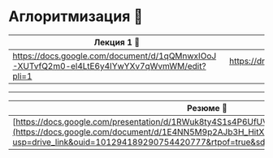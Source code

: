 # Аглоритмизация 🌵
| Лекция 1 👻 | папка алгоритмизация 👻 | доска 👻 |
| ---------| :--------:| :-----------:|
| https://docs.google.com/document/d/1qQMnwxIOoJ-XUTvfQ2m0-el4LtE6y4IYwYXv7qWvmWM/edit?pli=1 | https://drive.google.com/drive/folders/1NhvvOmKbHMzllKPTrAxE130hx0OQoeHV?usp=drive_link | [https://ru.yougile.com/team/6ee50c8b4fbe/Example-Project#EXA-38](https://ru.yougile.com/board/ween4z929vow) |
----
| Резюме 👻|
| -----------|
| [https://docs.google.com/presentation/d/1RWuk8ty4S1s4P6UfUV2Z8l7hXkBopf9k/edit#slide=id.p1](https://docs.google.com/document/d/1E4NN5M9p2AJb3H_HitXx76wZisyl-67S/edit?usp=drive_link&ouid=101294189290754420777&rtpof=true&sd=true) |
